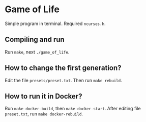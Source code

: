 Game of Life
============
Simple program in terminal. Required `ncurses.h`.

Compiling and run
-----------
Run `make`, next `./game_of_life`.

How to change the first generation?
-----------
Edit the file `presets/preset.txt`. Then run `make rebuild`.

How to run it in Docker?
-----------
Run `make docker-build`, then `make docker-start`.
After editing file `preset.txt`, run `make docker-rebuild`.